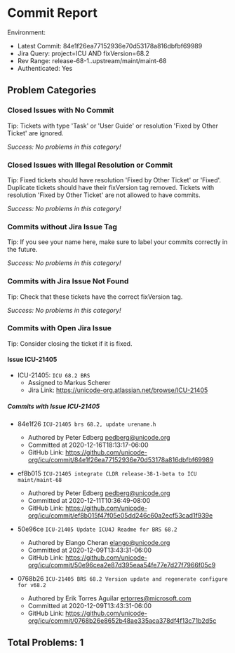 <!---
Copyright (C) 2018 and later: Unicode, Inc. and others.
License & terms of use: http://www.unicode.org/copyright.html
-->

Commit Report
=============

Environment:
- Latest Commit: 84e1f26ea77152936e70d53178a816dbfbf69989
- Jira Query: project=ICU AND fixVersion=68.2
- Rev Range: release-68-1..upstream/maint/maint-68
- Authenticated: Yes

## Problem Categories
### Closed Issues with No Commit
Tip: Tickets with type 'Task' or 'User Guide' or resolution 'Fixed by Other Ticket' are ignored.

*Success: No problems in this category!*
### Closed Issues with Illegal Resolution or Commit
Tip: Fixed tickets should have resolution 'Fixed by Other Ticket' or 'Fixed'.
Duplicate tickets should have their fixVersion tag removed.
Tickets with resolution 'Fixed by Other Ticket' are not allowed to have commits.

*Success: No problems in this category!*

### Commits without Jira Issue Tag
Tip: If you see your name here, make sure to label your commits correctly in the future.

*Success: No problems in this category!*

### Commits with Jira Issue Not Found
Tip: Check that these tickets have the correct fixVersion tag.

*Success: No problems in this category!*

### Commits with Open Jira Issue
Tip: Consider closing the ticket if it is fixed.

#### Issue ICU-21405

- ICU-21405: `ICU 68.2 BRS`
	- Assigned to Markus Scherer
	- Jira Link: https://unicode-org.atlassian.net/browse/ICU-21405

##### Commits with Issue ICU-21405

- 84e1f26 `ICU-21405 brs 68.2, update urename.h`
	- Authored by Peter Edberg <pedberg@unicode.org>
	- Committed at 2020-12-16T18:13:17-06:00
	- GitHub Link: https://github.com/unicode-org/icu/commit/84e1f26ea77152936e70d53178a816dbfbf69989

- ef8b015 `ICU-21405 integrate CLDR release-38-1-beta to ICU maint/maint-68`
	- Authored by Peter Edberg <pedberg@unicode.org>
	- Committed at 2020-12-11T10:36:49-08:00
	- GitHub Link: https://github.com/unicode-org/icu/commit/ef8b015f47f05e05dd246c60a2ecf53cad1f939e

- 50e96ce `ICU-21405 Update ICU4J Readme for BRS 68.2`
	- Authored by Elango Cheran <elango@unicode.org>
	- Committed at 2020-12-09T13:43:31-06:00
	- GitHub Link: https://github.com/unicode-org/icu/commit/50e96cea2e87d395eaa54fe77e7d27f7966f05c9

- 0768b26 `ICU-21405 BRS 68.2 Version update and regenerate configure for v68.2`
	- Authored by Erik Torres Aguilar <ertorres@microsoft.com>
	- Committed at 2020-12-09T13:43:31-06:00
	- GitHub Link: https://github.com/unicode-org/icu/commit/0768b26e8652b48ae335aca378df4f13c71b2d5c


## Total Problems: 1

